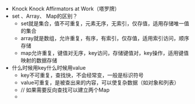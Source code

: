 - Knock Knock Affirmators at Work（塔罗牌）
- set 、Array、 Map的区别？
	- set就是集合，值不可重复，元素无序，无索引，仅存值，适用存储唯一值的集合
	- array就是数组，允许重复，有序，有索引，仅存值，适用索引访问，顺序存储
	- map允许重复，键值对无序，key访问，存储键值对，key操作，适用键值映射的数据存储
- 什么时候用key什么时候用value
	- key不可重复，查找快，不会经常变，一般是标识符号
	- value可重复，是被查出来的内容，可以使复杂数据（如对象和列表）
	- // 如果需要反向查找可以建立两个Map
	-
